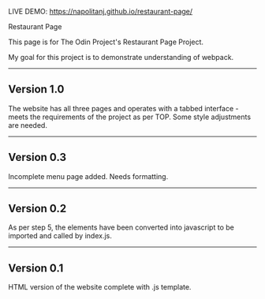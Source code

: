 LIVE DEMO: https://napolitanj.github.io/restaurant-page/

Restaurant Page

This page is for The Odin Project's Restaurant Page Project.

My goal for this project is to demonstrate understanding of webpack.

-----------
Version 1.0
-----------

The website has all three pages and operates with a tabbed interface - meets the requirements of the project as per TOP. Some style adjustments are needed.

-----------
Version 0.3
-----------

Incomplete menu page added. Needs formatting.

-----------
Version 0.2
-----------

As per step 5, the elements have been converted into javascript to be imported and called by index.js.

-----------
Version 0.1
-----------

HTML version of the website complete with .js template.
